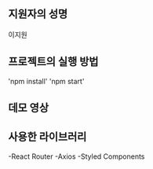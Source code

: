 ## 지원자의 성명

이지원

## 프로젝트의 실행 방법

'npm install'
'npm start'

## 데모 영상



## 사용한 라이브러리

-React Router
-Axios
-Styled Components
